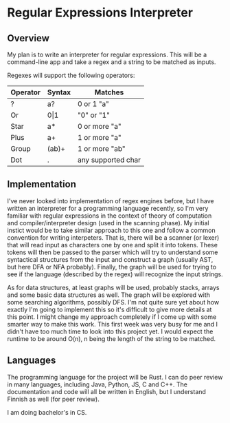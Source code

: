 # Regular Expressions Interpreter

## Overview

My plan is to write an interpreter for regular expressions. This will be a command-line app and take a regex and
 a string to be matched as inputs.

Regexes will support the following operators:

|Operator  |Syntax  | Matches|
--- | --- | --- |
|?|a?| 0 or 1 "a"|
|Or| 0\|1 | "0" or "1"|  
|Star |a* | 0 or more "a"|
|Plus | a+ | 1 or more "a"|
|Group | (ab)+ | 1 or more "ab"|
|Dot |.| any supported char|


## Implementation

I've never looked into implementation of regex engines before, but I have written an interpreter for a programming language recently, 
so I'm very familiar with regular expressions in the context of theory of computation and compiler/interpreter design (used in the scanning phase). 
My initial instict would be to take similar approach to this one and follow a common convention for writing interpeters. 
That is, there will be a scanner (or lexer) that will read input
as characters one by one and split it into tokens. These tokens will then be passed to the parser which will try to understand some
syntactical structures from the input and construct a graph (usually AST, but here DFA or NFA probably). Finally, the graph will be used
for trying to see if the language (described by the regex) will recognize the input strings. 

As for data structures, at least graphs will be used, probably stacks, arrays and some basic data structures as well. 
The graph will be explored with some searching algorithms, possibly DFS.
I'm not quite sure yet about how exactly I'm going to implement this so it's difficult to give more details at this point. I might change my
approach completely if I come up with some smarter way to make this work. This first
week was very busy for me and I didn't have too much time to look into this project yet.
I would expect the runtime to be around O(n), n being the length of the string to be matched.

## Languages

The programming language for the project will be Rust. I can do peer review in many languages, including Java, Python, JS, C and C++.
The documentation and code will all be written in English, but I understand Finnish as well (for peer review).


I am doing bachelor's in CS.
